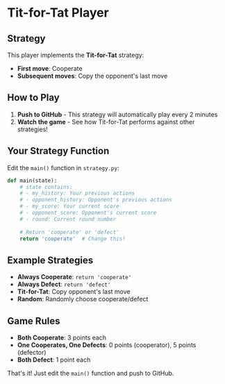 # Tit-for-Tat Player

## Strategy
This player implements the **Tit-for-Tat** strategy:
- **First move**: Cooperate
- **Subsequent moves**: Copy the opponent's last move

## How to Play

1. **Push to GitHub** - This strategy will automatically play every 2 minutes
2. **Watch the game** - See how Tit-for-Tat performs against other strategies!

## Your Strategy Function

Edit the `main()` function in `strategy.py`:

```python
def main(state):
    # state contains:
    # - my_history: Your previous actions
    # - opponent_history: Opponent's previous actions  
    # - my_score: Your current score
    # - opponent_score: Opponent's current score
    # - round: Current round number
    
    # Return 'cooperate' or 'defect'
    return 'cooperate'  # Change this!
```

## Example Strategies

- **Always Cooperate**: `return 'cooperate'`
- **Always Defect**: `return 'defect'`
- **Tit-for-Tat**: Copy opponent's last move
- **Random**: Randomly choose cooperate/defect

## Game Rules

- **Both Cooperate**: 3 points each
- **One Cooperates, One Defects**: 0 points (cooperator), 5 points (defector)
- **Both Defect**: 1 point each

That's it! Just edit the `main()` function and push to GitHub.

